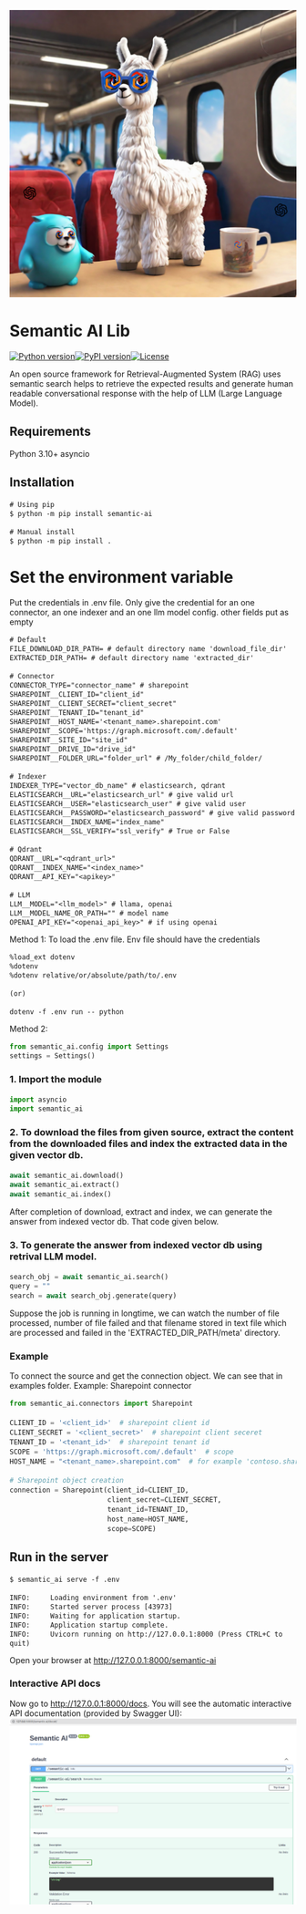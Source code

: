 ![docs/source/_static/images/createLLM.png](docs/source/_static/images/createLLM.png)
# Semantic AI Lib

[![Python version](https://img.shields.io/badge/python-3.10-green)](https://img.shields.io/badge/python-3.10-green)[![PyPI version](https://badge.fury.io/py/semantic-ai.svg)](https://badge.fury.io/py/semantic-ai)[![License](https://img.shields.io/badge/License-Apache_2.0-blue.svg)](https://opensource.org/licenses/Apache-2.0)

An open source framework for Retrieval-Augmented  System (RAG) uses semantic search helps to retrieve the expected results and generate human readable conversational response with the help of LLM (Large Language Model).

## Requirements

Python 3.10+ asyncio

## Installation
```shell
# Using pip
$ python -m pip install semantic-ai

# Manual install
$ python -m pip install .
```
# Set the environment variable
Put the credentials in .env file. Only give the credential for an one connector, an one indexer and an one llm model config. other fields put as empty
```shell
# Default
FILE_DOWNLOAD_DIR_PATH= # default directory name 'download_file_dir'
EXTRACTED_DIR_PATH= # default directory name 'extracted_dir'

# Connector
CONNECTOR_TYPE="connector_name" # sharepoint
SHAREPOINT__CLIENT_ID="client_id"
SHAREPOINT__CLIENT_SECRET="client_secret"
SHAREPOINT__TENANT_ID="tenant_id"
SHAREPOINT__HOST_NAME='<tenant_name>.sharepoint.com'
SHAREPOINT__SCOPE='https://graph.microsoft.com/.default'
SHAREPOINT__SITE_ID="site_id"
SHAREPOINT__DRIVE_ID="drive_id"
SHAREPOINT__FOLDER_URL="folder_url" # /My_folder/child_folder/

# Indexer
INDEXER_TYPE="vector_db_name" # elasticsearch, qdrant
ELASTICSEARCH__URL="elasticsearch_url" # give valid url
ELASTICSEARCH__USER="elasticsearch_user" # give valid user
ELASTICSEARCH__PASSWORD="elasticsearch_password" # give valid password
ELASTICSEARCH__INDEX_NAME="index_name"
ELASTICSEARCH__SSL_VERIFY="ssl_verify" # True or False

# Qdrant
QDRANT__URL="<qdrant_url>"
QDRANT__INDEX_NAME="<index_name>"
QDRANT__API_KEY="<apikey>"

# LLM
LLM__MODEL="<llm_model>" # llama, openai
LLM__MODEL_NAME_OR_PATH="" # model name
OPENAI_API_KEY="<openai_api_key>" # if using openai
```
Method 1:
    To load the .env file. Env file should have the credentials
```shell
%load_ext dotenv
%dotenv
%dotenv relative/or/absolute/path/to/.env

(or)

dotenv -f .env run -- python
```
Method 2:
```python
from semantic_ai.config import Settings
settings = Settings()
```

### 1. Import the module
```python
import asyncio
import semantic_ai
```

### 2. To download the files from given source, extract the content from the downloaded files and index the extracted data in the given vector db.
```python
await semantic_ai.download()
await semantic_ai.extract()
await semantic_ai.index()
```
After completion of download, extract and index, we can generate the answer from indexed vector db. That code given below.
### 3. To generate the answer from indexed vector db using retrival LLM model.
```python
search_obj = await semantic_ai.search()
query = ""
search = await search_obj.generate(query)
```
Suppose the job is running in longtime, we can watch the number of file processed, number of file failed and that filename stored in text file which are processed and failed in the 'EXTRACTED_DIR_PATH/meta' directory.
### Example
To connect the source and get the connection object. We can see that in examples folder.
Example: Sharepoint connector
```python
from semantic_ai.connectors import Sharepoint

CLIENT_ID = '<client_id>'  # sharepoint client id
CLIENT_SECRET = '<client_secret>'  # sharepoint client seceret
TENANT_ID = '<tenant_id>'  # sharepoint tenant id
SCOPE = 'https://graph.microsoft.com/.default'  # scope
HOST_NAME = "<tenant_name>.sharepoint.com"  # for example 'contoso.sharepoint.com'

# Sharepoint object creation
connection = Sharepoint(client_id=CLIENT_ID,
                        client_secret=CLIENT_SECRET,
                        tenant_id=TENANT_ID,
                        host_name=HOST_NAME,
                        scope=SCOPE)
```
## Run in the server
```shell
$ semantic_ai serve -f .env

INFO:     Loading environment from '.env'
INFO:     Started server process [43973]
INFO:     Waiting for application startup.
INFO:     Application startup complete.
INFO:     Uvicorn running on http://127.0.0.1:8000 (Press CTRL+C to quit)
```
Open your browser at http://127.0.0.1:8000/semantic-ai

### Interactive API docs
Now go to http://127.0.0.1:8000/docs.
You will see the automatic interactive API documentation (provided by Swagger UI):
![docs/source/_static/images/img.png](docs/source/_static/images/img.png)